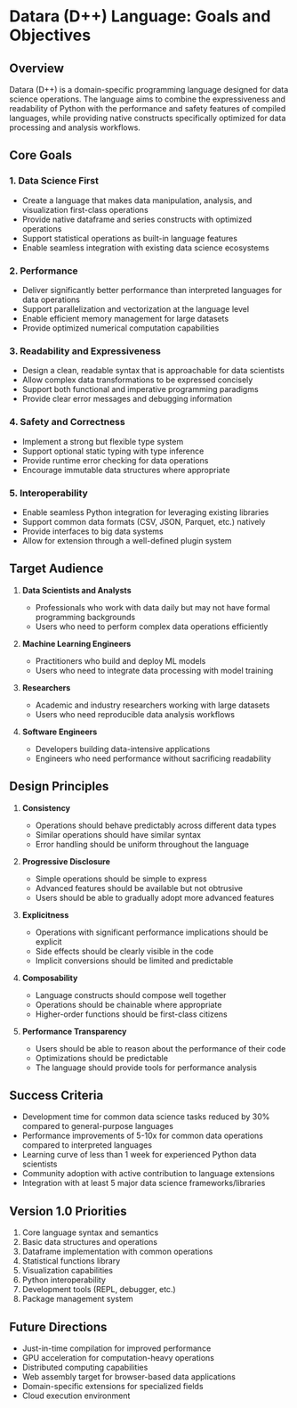 # Datara (D++) Language: Goals and Objectives

## Overview

Datara (D++) is a domain-specific programming language designed for data science operations. The language aims to combine the expressiveness and readability of Python with the performance and safety features of compiled languages, while providing native constructs specifically optimized for data processing and analysis workflows.

## Core Goals

### 1. Data Science First
- Create a language that makes data manipulation, analysis, and visualization first-class operations
- Provide native dataframe and series constructs with optimized operations
- Support statistical operations as built-in language features
- Enable seamless integration with existing data science ecosystems

### 2. Performance
- Deliver significantly better performance than interpreted languages for data operations
- Support parallelization and vectorization at the language level
- Enable efficient memory management for large datasets
- Provide optimized numerical computation capabilities

### 3. Readability and Expressiveness
- Design a clean, readable syntax that is approachable for data scientists
- Allow complex data transformations to be expressed concisely
- Support both functional and imperative programming paradigms
- Provide clear error messages and debugging information

### 4. Safety and Correctness
- Implement a strong but flexible type system
- Support optional static typing with type inference
- Provide runtime error checking for data operations
- Encourage immutable data structures where appropriate

### 5. Interoperability
- Enable seamless Python integration for leveraging existing libraries
- Support common data formats (CSV, JSON, Parquet, etc.) natively
- Provide interfaces to big data systems
- Allow for extension through a well-defined plugin system

## Target Audience

1. **Data Scientists and Analysts**
   - Professionals who work with data daily but may not have formal programming backgrounds
   - Users who need to perform complex data operations efficiently

2. **Machine Learning Engineers**
   - Practitioners who build and deploy ML models
   - Users who need to integrate data processing with model training

3. **Researchers**
   - Academic and industry researchers working with large datasets
   - Users who need reproducible data analysis workflows

4. **Software Engineers**
   - Developers building data-intensive applications
   - Engineers who need performance without sacrificing readability

## Design Principles

1. **Consistency**
   - Operations should behave predictably across different data types
   - Similar operations should have similar syntax
   - Error handling should be uniform throughout the language

2. **Progressive Disclosure**
   - Simple operations should be simple to express
   - Advanced features should be available but not obtrusive
   - Users should be able to gradually adopt more advanced features

3. **Explicitness**
   - Operations with significant performance implications should be explicit
   - Side effects should be clearly visible in the code
   - Implicit conversions should be limited and predictable

4. **Composability**
   - Language constructs should compose well together
   - Operations should be chainable where appropriate
   - Higher-order functions should be first-class citizens

5. **Performance Transparency**
   - Users should be able to reason about the performance of their code
   - Optimizations should be predictable
   - The language should provide tools for performance analysis

## Success Criteria

- Development time for common data science tasks reduced by 30% compared to general-purpose languages
- Performance improvements of 5-10x for common data operations compared to interpreted languages
- Learning curve of less than 1 week for experienced Python data scientists
- Community adoption with active contribution to language extensions
- Integration with at least 5 major data science frameworks/libraries

## Version 1.0 Priorities

1. Core language syntax and semantics
2. Basic data structures and operations
3. Dataframe implementation with common operations
4. Statistical functions library
5. Visualization capabilities
6. Python interoperability
7. Development tools (REPL, debugger, etc.)
8. Package management system

## Future Directions

- Just-in-time compilation for improved performance
- GPU acceleration for computation-heavy operations
- Distributed computing capabilities
- Web assembly target for browser-based data applications
- Domain-specific extensions for specialized fields
- Cloud execution environment
